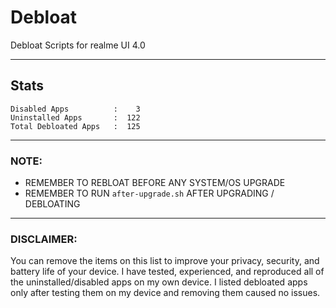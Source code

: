 # Debloat
Debloat Scripts for realme UI 4.0

-----

## Stats
```
Disabled Apps          :    3
Uninstalled Apps       :  122
Total Debloated Apps   :  125
```

-----

### NOTE:

- REMEMBER TO REBLOAT BEFORE ANY SYSTEM/OS UPGRADE
- REMEMBER TO RUN `after-upgrade.sh` AFTER UPGRADING / DEBLOATING

-----

### DISCLAIMER:

You can remove the items on this list to improve your privacy, security, and battery life of your device. I have tested, experienced, and reproduced all of the uninstalled/disabled apps on my own device. I listed debloated apps only after testing them on my device and removing them caused no issues.
